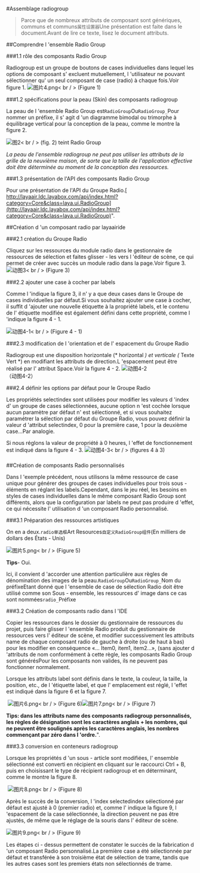 #Assemblage radiogroup

> Parce que de nombreux attributs de composant sont génériques, communs et communs`属性设置器`Une présentation est faite dans le document.Avant de lire ce texte, lisez le document attributs.

##Comprendre l 'ensemble Radio Group

###1.1 rôle des composants Radio Group

Radiogroup est un groupe de boutons de cases individuelles dans lequel les options de composant s' excluent mutuellement, l 'utilisateur ne pouvant sélectionner qu' un seul composant de case (radio) à chaque fois.Voir figure 1.
![图片4.png](img/1.gif)< br / > (Figure 1)

###1.2 spécifications pour la peau (Skin) des composants radiogroup

La peau de l 'ensemble Radio Group est`RadioGroup`Ou`RadioGroup_`Pour nommer un préfixe, il s' agit d 'un diagramme bimodal ou trimorphe à équilibrage vertical pour la conception de la peau, comme le montre la figure 2.

![图2](img/2.png)< br / > (fig. 2) teint Radio Group

*La peau de l'ensemble radiogroup ne peut pas utiliser les attributs de la grille de la neuvième maison, de sorte que la taille de l'application effective doit être déterminée au moment de la conception des ressources.*

###1.3 présentation de l'API des composants Radio Group

Pour une présentation de l'API du Groupe Radio.[ http://layaair.ldc.layabox.com/api/index.html?category=Core&class=laya.ui.RadioGroup](http://layaair.ldc.layabox.com/api/index.html?category=Core&class=laya.ui.RadioGroup)".




##Création d 'un composant radio par layaairide

###2.1 création du Groupe Radio

Cliquez sur les ressources du module radio dans le gestionnaire de ressources de sélection et faites glisser - les vers l 'éditeur de scène, ce qui permet de créer avec succès un module radio dans la page.Voir figure 3.
​![动图3](img/3.gif)< br / > (Figure 3)



###2.2 ajouter une case à cocher par labels

Comme l 'indique la figure 3, il n' y a que deux cases dans le Groupe de cases individuelles par défaut.Si vous souhaitez ajouter une case à cocher, il suffit d 'ajouter une nouvelle étiquette à la propriété labels, et le contenu de l' étiquette modifiée est également défini dans cette propriété, comme l 'indique la figure 4 - 1.

​![动图4-1](img/4-1.gif)< br / > (Figure 4 - 1)



###2.3 modification de l 'orientation et de l' espacement du Groupe Radio

Radiogroup est une disposition horizontale (* horizontal *) et verticale (* Texte Vert *) en modifiant les attributs de direction.L 'espacement peut être réalisé par l' attribut Space.Voir la figure 4 - 2.
![动图4-2](img/4-2.gif) <br /> （动图4-2）







###2.4 définir les options par défaut pour le Groupe Radio

Les propriétés selectindex sont utilisées pour modifier les valeurs d 'index d' un groupe de cases sélectionnées, aucune option n 'est cochée lorsque aucun paramètre par défaut n' est sélectionné, et si vous souhaitez paramétrer la sélection par défaut du Groupe Radio, vous pouvez définir la valeur d 'attribut selectindex, 0 pour la première case, 1 pour la deuxième case...Par analogie.

Si nous réglons la valeur de propriété à 0 heures, l 'effet de fonctionnement est indiqué dans la figure 4 - 3.
![动图4-3](img/4-3.gif)< br / > (figures 4 à 3)

### 



##Création de composants Radio personnalisés

Dans l 'exemple précédent, nous utilisons la même ressource de case unique pour générer des groupes de cases individuelles pour trois sous - éléments en réglant les labels.Cependant, dans le jeu réel, les besoins en styles de cases individuelles dans le même composant Radio Group sont différents, alors que la configuration par labels ne peut pas produire d 'effet, ce qui nécessite l' utilisation d 'un composant Radio personnalisé.




###3.1 Préparation des ressources artistiques

On en a deux.`radio单选框`Art Resources`自定义RadioGroup组件`(En milliers de dollars des États - Unis)

​![图片5.png](img/5.png)< br / > (Figure 5)

**Tips**- Oui.

Ici, il convient d 'accorder une attention particulière aux règles de dénomination des images de la peau.`RadioGroup`Ou`RadioGroup_`Nom du préfixeEtant donné que l 'ensemble de case de sélection Radio doit être utilisé comme son Sous - ensemble, les ressources d' image dans ce cas sont nommées`radio_`Préfixe



###3.2 Création de composants radio dans l 'IDE

Copier les ressources dans le dossier du gestionnaire de ressources du projet, puis faire glisser l 'ensemble Radio produit du gestionnaire de ressources vers l' éditeur de scène, et modifier successivement les attributs name de chaque composant radio de gauche à droite (ou de haut à bas) pour les modifier en conséquence «... Item0, item1, item2...», (sans ajouter d 'attributs de nom conformément à cette règle, les composants Radio Group sont générésPour les composants non valides, ils ne peuvent pas fonctionner normalement.

Lorsque les attributs label sont définis dans le texte, la couleur, la taille, la position, etc., de l 'étiquette label, et que l' emplacement est réglé, l 'effet est indiqué dans la figure 6 et la figure 7.



​        ![图片6.png](img/6.png)< br / > (Figure 6)![图片7.png](img/7.png)< br / > (Figure 7)

​**Tips: dans les attributs name des composants radiogroup personnalisés, les règles de désignation sont les caractères anglais + les nombres, qui ne peuvent être soulignés après les caractères anglais, les nombres commençant par zéro dans l 'ordre.**".



###3.3 conversion en conteneurs radiogroup

Lorsque les propriétés d 'un sous - article sont modifiées, l' ensemble sélectionné est converti en récipient en cliquant sur le raccourci Ctrl + B, puis en choisissant le type de récipient radiogroup et en déterminant, comme le montre la figure 8.



​        ![图片8.png](img/8.png)< br / > (Figure 8)



Après le succès de la conversion, l 'index selectedindex sélectionné par défaut est ajusté à 0 (premier radio) et, comme l' indique la figure 9, l 'espacement de la case sélectionnée, la direction peuvent ne pas être ajustés, de même que le réglage de la souris dans l' éditeur de scène.

​![图片9.png](img/9.png)< br / > (Figure 9)

Les étapes ci - dessus permettent de constater le succès de la fabrication d 'un composant Radio personnalisé.La première case a été sélectionnée par défaut et transférée à son troisième état de sélection de trame, tandis que les autres cases sont les premiers états non sélectionnés de trame.
